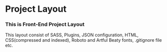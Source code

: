 # Project Layout
### This is Front-End Project Layout

This layout consist of SASS, Plugins, JSON configuration, HTML, CSS(compressed and indexed), Roboto and Artful Beaty fonts, .gitignore file etc.
